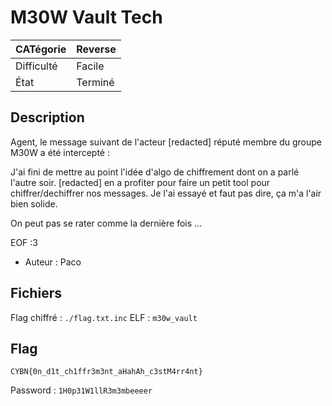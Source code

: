 ﻿# M30W Vault Tech

 | CATégorie | Reverse |
|-----------|---------|
| Difficulté | Facile |
| État       | Terminé |

## Description

Agent, le message suivant de l'acteur \[redacted] réputé membre du groupe M30W a été intercepté : 

J'ai fini de mettre au point l'idée d'algo de chiffrement dont on a parlé l'autre soir.
[redacted] en a profiter pour faire un petit tool pour chiffrer/dechiffrer nos messages.
Je l'ai essayé et faut pas dire, ça m'a l'air bien solide.

On peut pas se rater comme la dernière fois ...

EOF :3

- Auteur : Paco

## Fichiers

Flag chiffré    : `./flag.txt.inc`
ELF             : `m30w_vault`

## Flag

`CYBN{0n_d1t_ch1ffr3m3nt_aHahAh_c3stM4rr4nt}`

Password : `1H0p31W1llR3m3mbeeeer`
